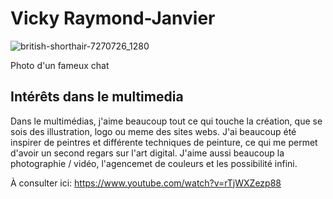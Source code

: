 # Vicky Raymond-Janvier
![british-shorthair-7270726_1280](https://github.com/user-attachments/assets/7f9ec5bf-93c7-41e8-abc8-58a657e6cead)


Photo d'un fameux chat


## **Intérêts dans le multimedia**
Dans le multimédias, j'aime beaucoup tout ce qui touche la création, que se sois des illustration, logo ou meme des sites webs. J'ai beaucoup été inspirer de peintres et différente techniques de peinture, ce qui me permet d'avoir un second regars sur l'art digital. J'aime aussi beaucoup la photographie / vidéo, l'agencemet de couleurs et les possibilité infini.

À consulter ici:
<https://www.youtube.com/watch?v=rTjWXZezp88>
